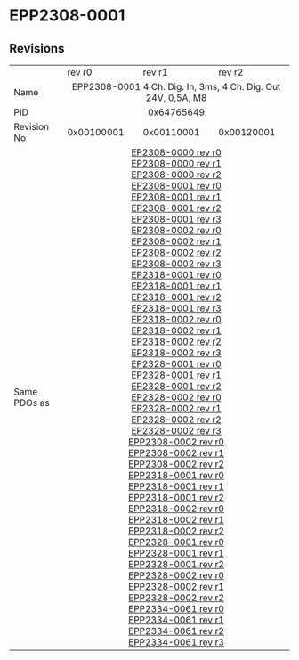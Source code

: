 # EPP2308-0001

## Revisions
<table>
<tr>
<td></td>
<td>rev r0</td>
<td>rev r1</td>
<td>rev r2</td>
</tr>
<tr>
<td>Name</td>
<td colspan=3 align="center">EPP2308-0001 4 Ch. Dig. In, 3ms, 4 Ch. Dig. Out 24V, 0,5A, M8</td>
</tr>
<tr>
<td>PID</td>
<td colspan=3 align="center">0x64765649</td>
</tr>
<tr>
<td>Revision No</td>
<td>0x00100001</td>
<td>0x00110001</td>
<td>0x00120001</td>
</tr>
<tr>
<td>Same PDOs as</td>
<td colspan=3 align="center"><a href="EP2308-0000.md">EP2308-0000 rev r0</a><br/><a href="EP2308-0000.md">EP2308-0000 rev r1</a><br/><a href="EP2308-0000.md">EP2308-0000 rev r2</a><br/><a href="EP2308-0001.md">EP2308-0001 rev r0</a><br/><a href="EP2308-0001.md">EP2308-0001 rev r1</a><br/><a href="EP2308-0001.md">EP2308-0001 rev r2</a><br/><a href="EP2308-0001.md">EP2308-0001 rev r3</a><br/><a href="EP2308-0002.md">EP2308-0002 rev r0</a><br/><a href="EP2308-0002.md">EP2308-0002 rev r1</a><br/><a href="EP2308-0002.md">EP2308-0002 rev r2</a><br/><a href="EP2308-0002.md">EP2308-0002 rev r3</a><br/><a href="EP2318-0001.md">EP2318-0001 rev r0</a><br/><a href="EP2318-0001.md">EP2318-0001 rev r1</a><br/><a href="EP2318-0001.md">EP2318-0001 rev r2</a><br/><a href="EP2318-0001.md">EP2318-0001 rev r3</a><br/><a href="EP2318-0002.md">EP2318-0002 rev r0</a><br/><a href="EP2318-0002.md">EP2318-0002 rev r1</a><br/><a href="EP2318-0002.md">EP2318-0002 rev r2</a><br/><a href="EP2318-0002.md">EP2318-0002 rev r3</a><br/><a href="EP2328-0001.md">EP2328-0001 rev r0</a><br/><a href="EP2328-0001.md">EP2328-0001 rev r1</a><br/><a href="EP2328-0001.md">EP2328-0001 rev r2</a><br/><a href="EP2328-0002.md">EP2328-0002 rev r0</a><br/><a href="EP2328-0002.md">EP2328-0002 rev r1</a><br/><a href="EP2328-0002.md">EP2328-0002 rev r2</a><br/><a href="EP2328-0002.md">EP2328-0002 rev r3</a><br/><a href="EPP2308-0002.md">EPP2308-0002 rev r0</a><br/><a href="EPP2308-0002.md">EPP2308-0002 rev r1</a><br/><a href="EPP2308-0002.md">EPP2308-0002 rev r2</a><br/><a href="EPP2318-0001.md">EPP2318-0001 rev r0</a><br/><a href="EPP2318-0001.md">EPP2318-0001 rev r1</a><br/><a href="EPP2318-0001.md">EPP2318-0001 rev r2</a><br/><a href="EPP2318-0002.md">EPP2318-0002 rev r0</a><br/><a href="EPP2318-0002.md">EPP2318-0002 rev r1</a><br/><a href="EPP2318-0002.md">EPP2318-0002 rev r2</a><br/><a href="EPP2328-0001.md">EPP2328-0001 rev r0</a><br/><a href="EPP2328-0001.md">EPP2328-0001 rev r1</a><br/><a href="EPP2328-0001.md">EPP2328-0001 rev r2</a><br/><a href="EPP2328-0002.md">EPP2328-0002 rev r0</a><br/><a href="EPP2328-0002.md">EPP2328-0002 rev r1</a><br/><a href="EPP2328-0002.md">EPP2328-0002 rev r2</a><br/><a href="EPP2334-0061.md">EPP2334-0061 rev r0</a><br/><a href="EPP2334-0061.md">EPP2334-0061 rev r1</a><br/><a href="EPP2334-0061.md">EPP2334-0061 rev r2</a><br/><a href="EPP2334-0061.md">EPP2334-0061 rev r3</a></td>
</tr>
</table>
